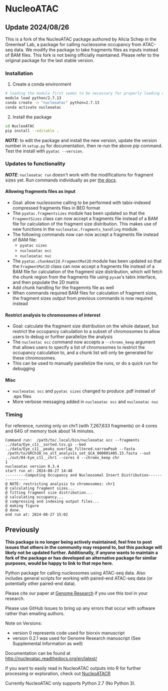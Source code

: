 # NucleoATAC

## Update 2024/08/26

This is a fork of the NucleoATAC package authored by Alicia Schep in the Greenleaf Lab,
a package for calling nucleosome occupancy from ATAC-seq data.
We modify the package to take fragments files as inputs instead of BAM files.
This fork is not being officially maintained. Please refer to the original package
for the last stable version.


### Installation

1. Create a conda environment

```bash
# loading the module first seems to be necessary for properly loading cython
module load python/2.7.13
conda create -n "nucleoatac" python=2.7.13
conda activate nucleoatac
```

2. Install the package

```bash
cd NucleoATAC
pip install --editable .
```

**_NOTE_**: to edit the package and install the new version, update the version
number in `setup.py` for documentation, then re-run the above pip command.
Test the install with `pyatac --version`.


### Updates to functionality

**_NOTE_**: `nucleoatac run` doesn't work with the modifications for fragment
sizes yet. Run commands individually as per [the docs](https://nucleoatac.readthedocs.io/en/latest/nucleoatac/).

#### Allowing fragments files as input
- Goal: allow nucleosome calling to be performed with tabix-indexed compressed fragments files in BED format
- The `pyatac.fragmentsizes` module has been updated so that the `FragmentSizes` class
  can now accept a fragments file instead of a BAM file for calculation of the fragment
  size distribution. This makes use of new functions in the `nucleoatac.fragments_handling` module.
- The following commands now can now accept a fragments file instead of BAM file:
  - `pyatac sizes`
  - `nucleoatac occ` 
  - `nucleoatac nuc`
- The `pyatac.chunkmat2d.FragmentMat2D` module has been updated so that the `FragmentMat2D` class
  can now accept a fragments file instead of a BAM file for calculation of the fragment
  size distribution, which will fetch the chunk region from the fragments file
  using `pysam`'s tabix interface, and then populate the 2D matrix
- Add chunk handling for the fragemnts file as well
- When commands required BAM files for calculation of fragment sizes, the fragment sizes output
  from previous commands is now required instead


#### Restrict analysis to chromosomes of interest
- Goal: calculate the fragment size distribution on the whole dataset, but restrict
  the occupancy calculation to a subset of chromosomes to allow users to debug
  or further parallelize the analysis
- The `nucleotac occ` command now accepts a `--chroms_keep` argument that allows users
  to specify a list of chromosomes to restrict the occupancy calculation to, and a chunk
  list will only be generated for these chromosomes.
- This can be used to manually parallelize the runs, or do a quick run for debugging


#### Misc
- `nucleoatac occ` and `pyatac sizes` changed to produce .pdf instead of .eps files
- More verbose messaging added in `nucleoatac occ` and `nucleoatac nuc`



### Timing

For reference, running only on chr1 (with 7,267,633 fragments) on 4 cores and 64G of memory took about 14 minutes.

```
Command run:  /path/to/.local/bin/nucleoatac occ --fragments ../data/Eye_c11__sorted.tsv.gz --bed ../data/Eye_c11__peaks_overlap_filtered.narrowPeak --fasta
 /path/to/GRCh38_no_alt_analysis_set_GCA_000001405.15.fasta --out ../out/04-Eye_c11__chr1 --cores 4 --chroms_keep chr
1
nucleoatac version 0.3.4
start run at: 2024-08-27 14:48
---------Computing Occupancy and Nucleosomal Insert Distribution----------------
@ NOTE: restricting analysis to chromosomes: chr1
@ calculating fragment sizes...
@ fitting fragment size distribution...
@ calculating occupancy...
@ compressing and indexing output files...
@ making figure
@ done.
end run at: 2024-08-27 15:02
```


## Previously

**This package is no longer being actively maintained; feel free to post issues that others in the community may respond to, but this package will likely not be updated further. Additionally, if anyone wants to maintain a fork of the package or has developed an alternative package for similar purposes, would be happy to link to that repo here.**

Python package for calling nucleosomes using ATAC-seq data.
Also includes general scripts for working with paired-end ATAC-seq data (or potentially other paired-end data).

Please cite our paper at [Genome Research](http://genome.cshlp.org/content/25/11/1757) if you use this tool in your research.

Please use GitHub Issues to bring up any errors that occur with software rather than emailing authors.

Note on Versions:  

* version 0 represents code used for biorxiv manuscript
* version 0.2.1 was used for Genome Research manuscript (See Supplemental Information as well)

Documentation  can be found at http://nucleoatac.readthedocs.org/en/latest/

If you want to easily read in NucleoATAC outputs into R for further processing or exploration, check out [NucleoATACR](https://github.com/GreenleafLab/NucleoATACR/)

Currently NucleoATAC only supports Python 2.7 (No Python 3).
